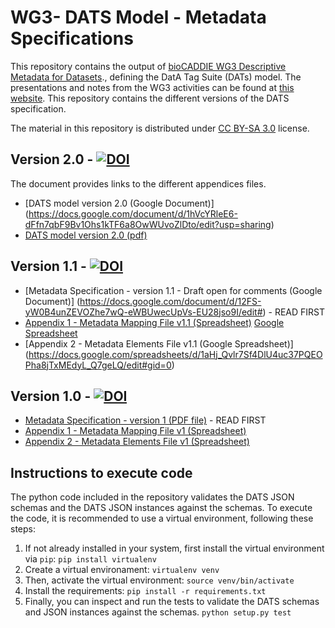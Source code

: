 # WG3- DATS Model - Metadata Specifications
This repository contains the output of [bioCADDIE WG3 Descriptive Metadata for Datasets](https://biocaddie.org/group/working-group/working-group-3-descriptive-metadata-datasets)., defining the DatA Tag Suite (DATs) model.
The presentations and notes from the WG3 activities can be found at [this website](https://biocaddie.org/workgroup-3-group-links). This repository contains the different versions of the DATS specification.

The material in this repository is distributed under [CC BY-SA 3.0](http://creativecommons.org/licenses/by-sa/3.0/) license.

## Version 2.0 - [![DOI](https://zenodo.org/badge/doi/10.5281/zenodo.54010.svg)](http://dx.doi.org/10.5281/zenodo.54010)

The document provides links to the different appendices files.

* [DATS model version 2.0 (Google Document)] (https://docs.google.com/document/d/1hVcYRleE6-dFfn7qbF9Bv1Ohs1kTF6a8OwWUvoZlDto/edit?usp=sharing)
* [DATS model version 2.0 (pdf)](https://github.com/biocaddie/WG3-MetadataSpecifications/blob/master/doc/v2.0/DataMedDATSspecificationv2-NIHDB2KbioCADDIE.pdf)

## Version 1.1 - [![DOI](https://zenodo.org/badge/doi/10.5281/zenodo.53078.svg)](http://dx.doi.org/10.5281/zenodo.53078)


* [Metadata Specification - version 1.1 - Draft open for comments (Google Document)] (https://docs.google.com/document/d/12FS-yW0B4unZEVOZhe7wQ-eWBUwecUpVs-EU28jso9I/edit#) - READ FIRST
* [Appendix 1 - Metadata Mapping File v1.1 (Spreadsheet)](https://github.com/biocaddie/WG3-MetadataSpecifications/blob/master/AppendixI-WG3MetadataMappingFilev1-NIH-BD2K-bioCADDIE-DataDiscoveryIndex.xlsx) [Google Spreadsheet](https://docs.google.com/spreadsheets/d/1lbsykpA6p7Zi_yvV0Ilnfe6Kxn-0SglC5jEfccY6eqM/edit#gid=0)
* [Appendix 2 - Metadata Elements File v1.1 (Google Spreadsheet)] (https://docs.google.com/spreadsheets/d/1aHj_Qvlr7Sf4DlU4uc37PQEOPha8jTxMEdyL_Q7geLQ/edit#gid=0)



## Version 1.0 - [![DOI](https://zenodo.org/badge/doi/10.5281/zenodo.28019.svg)](http://dx.doi.org/10.5281/zenodo.28019)


* [Metadata Specification - version 1 (PDF file)](https://github.com/biocaddie/WG3-MetadataSpecifications/blob/master/WG3MetadataSpecificationv1-NIH-BD2K-bioCADDIE-DataDiscoveryIndex.pdf) - READ FIRST
* [Appendix 1 - Metadata Mapping File v1 (Spreadsheet)](https://github.com/biocaddie/WG3-MetadataSpecifications/blob/master/AppendixI-WG3MetadataMappingFilev1-NIH-BD2K-bioCADDIE-DataDiscoveryIndex.xlsx)
* [Appendix 2 - Metadata Elements File v1 (Spreadsheet)](https://github.com/biocaddie/WG3-MetadataSpecifications/blob/master/AppendixII-WG3MetadataElementsFilev1-NIH-BD2K-bioCADDIE-DataDiscoveryIndex.xlsx)

## Instructions to execute code

The python code included in the repository validates the DATS JSON schemas and the DATS JSON instances against the schemas.
To execute the code, it is recommended to use a virtual environment, following these steps:

1. If not already installed in your system, first install the virtual environment via `pip`:
   `pip install virtualenv`
2. Create a virtual environament:
   `virtualenv venv`
3. Then, activate the virtual environment:
  `source venv/bin/activate`
4. Install the requirements:
  `pip install -r requirements.txt`
5. Finally, you can inspect and run the tests to validate the DATS schemas and JSON instances against the schemas.
   `python setup.py test`








